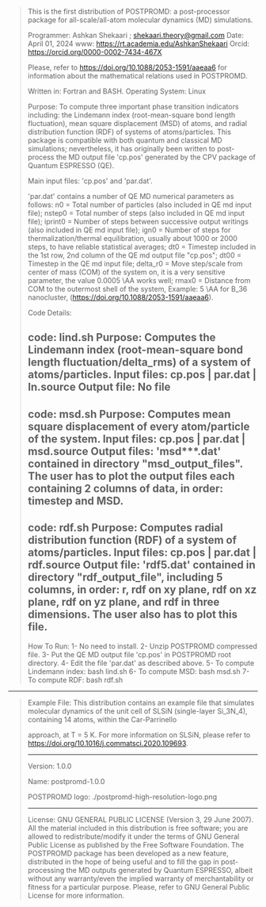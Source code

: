 > This is the first distribution of POSTPROMD: a post-processor package for all-scale/all-atom molecular dynamics (MD) simulations.
> 
> Programmer: Ashkan Shekaari ; <shekaari.theory@gmail.com>
> Date: April 01, 2024
> www: https://rt.academia.edu/AshkanShekaari
> Orcid: https://orcid.org/0000-0002-7434-467X
> 
> Please, refer to https://doi.org/10.1088/2053-1591/aaeaa6 for information about the mathematical relations used in POSTPROMD.
> 
> Written in: Fortran and BASH.
> Operating System: Linux
> 
> Purpose: To compute three important phase transition indicators including: the Lindemann index (root-mean-square bond length fluctuation), mean square displacement (MSD) of atoms, and radial distribution function (RDF) of systems of atoms/particles. This package is compatible with both quantum and classical MD simulations; nevertheless, it has originally been written to post-process the MD output file 'cp.pos' generated by the CPV package of Quantum ESPRESSO (QE).
> 
> Main input files: 'cp.pos' and 'par.dat'.
> 
> 'par.dat' contains a number of QE MD numerical parameters as follows:
>        n0 = Total number of particles (also included in QE md input file);
>    nstep0 = Total number of steps (also included in QE md input file);
>   iprint0 = Number of steps between successive output writings (also included in QE md input file);
>      ign0 = Number of steps for thermalization/thermal equilibration, usually about 1000 or 2000 steps, to have reliable statistical averages;
>       dt0 = Timestep included in the 1st row, 2nd column of the QE md output file "cp.pos";
>      dt00 = Timestep in the QE md input file;
>  delta_r0 = Move step/scale from center of mass (COM) of the system on, it is a very sensitive parameter, the value 0.0005 \AA works well;
>     rmax0 = Distance from COM to the outermost shell of the system, Example: 5 \AA for B_36 nanocluster, (https://doi.org/10.1088/2053-1591/aaeaa6).
>
> Code Details:
>
> code: lind.sh
> Purpose: Computes the Lindemann index (root-mean-square bond length fluctuation/delta_rms) of a system of atoms/particles.
> Input files: cp.pos | par.dat | ln.source
> Output file: No file
> -------------
> code: msd.sh
> Purpose: Computes mean square displacement of every atom/particle of the system.
> Input files: cp.pos | par.dat | msd.source
> Output files: 'msd***.dat' contained in directory "msd_output_files". The user has to plot the output files each containing 2 columns of data, in order: timestep and MSD.
> -------------
> code: rdf.sh
> Purpose: Computes radial distribution function (RDF) of a system of atoms/particles.
> Input files: cp.pos | par.dat | rdf.source
> Output file: 'rdf5.dat' contained in directory "rdf_output_file", including 5 columns, in order: r, rdf on xy plane, rdf on xz plane, rdf on yz plane, and rdf in three dimensions. The user also has to plot this file.
> --------------------  
> How To Run:
> 1- No need to install.
> 2- Unzip POSTPROMD compressed file.
> 3- Put the QE MD output file 'cp.pos' in POSTPROMD root directory.
> 4- Edit the file 'par.dat' as described above.
> 5- To compute Lindemann index: bash lind.sh
> 6- To compute MSD: bash msd.sh
> 7- To compute RDF: bash rdf.sh
--------------------------------
> Example File: This distribution contains an example file that simulates molecular dynamics of the unit cell of SLSiN (single-layer Si_3N_4), containing 14 atoms, within the Car-Parrinello
>
> approach, at T = 5 K. For more information on SLSiN, please refer to https://doi.org/10.1016/j.commatsci.2020.109693.
> 
> ---------------
> Version: 1.0.0
> 
> Name: postpromd-1.0.0
> 
> POSTPROMD logo: ./postpromd-high-resolution-logo.png
> 
> ------------------------------------------------------
> License: GNU GENERAL PUBLIC LICENSE (Version 3, 29 June 2007). All the material included in this distribution is free software; you are allowed to redistribute/modify it under the terms of GNU General Public License as published by the Free Software Foundation. The POSTPROMD package has been developed as a new feature, distributed in the hope of being useful and to fill the gap in post-processing the MD outputs generated by Quantum ESPRESSO, albeit without any warranty/even the implied warranty of merchantability or fitness for a particular purpose. Please, refer to GNU General Public License for more information.
